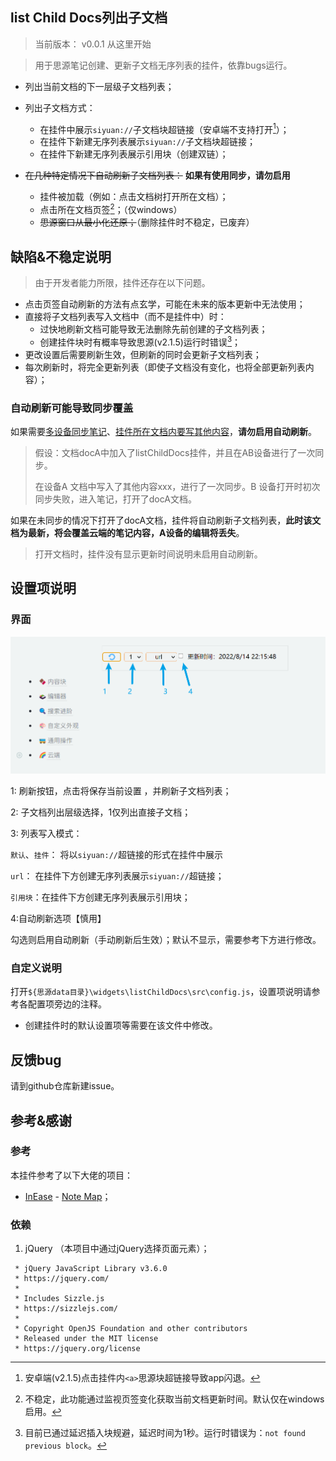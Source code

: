 ## list Child Docs列出子文档

> 当前版本： v0.0.1 从这里开始

> 用于思源笔记创建、更新子文档无序列表的挂件，依靠bugs运行。

- 列出当前文档的下一层级子文档列表；
  
- 列出子文档方式：
  - 在挂件中展示`siyuan://`子文档块超链接（安卓端不支持打开[^3]）；
  - 在挂件下新建无序列表展示`siyuan://`子文档块超链接；
  - 在挂件下新建无序列表展示引用块（创建双链）；

- ~~在几种特定情况下自动刷新子文档列表：~~ **如果有使用同步，请勿启用**
  - 挂件被加载（例如：点击文档树打开所在文档）；
  - 点击所在文档页签[^2]；（仅windows）
  - ~~思源窗口从最小化还原；~~（删除挂件时不稳定，已废弃）


## 缺陷&不稳定说明

> 由于开发者能力所限，挂件还存在以下问题。

- 点击页签自动刷新的方法有点玄学，可能在未来的版本更新中无法使用；
- 直接将子文档列表写入文档中（而不是挂件中）时：
  - 过快地刷新文档可能导致无法删除先前创建的子文档列表；
  - 创建挂件块时有概率导致思源(v2.1.5)运行时错误[^1]；
- 更改设置后需要刷新生效，但刷新的同时会更新子文档列表；
- 每次刷新时，将完全更新列表（即使子文档没有变化，也将全部更新列表内容）；

### 自动刷新可能导致同步覆盖

如果需要<u>多设备同步笔记</u>、<u>挂件所在文档内要写其他内容</u>，**请勿启用自动刷新**。

> 假设：文档docA中加入了listChildDocs挂件，并且在AB设备进行了一次同步。
>
> 在设备A 文档中写入了其他内容xxx，进行了一次同步。B 设备打开时初次同步失败，进入笔记，打开了docA文档。

如果在未同步的情况下打开了docA文档，挂件将自动刷新子文档列表，**此时该文档为最新，将会覆盖云端的笔记内容，A设备的编辑将丢失**。

> 打开文档时，挂件没有显示更新时间说明未启用自动刷新。

## 设置项说明

### 界面

<img src="README.assets/image-20220814221708461.png" alt="image-20220814221708461" style="zoom:50%;" />

1: 刷新按钮，点击将保存当前设置 ，并刷新子文档列表；

2: 子文档列出层级选择，1仅列出直接子文档；

3: 列表写入模式：

   `默认`、`挂件`： 将以`siyuan://`超链接的形式在挂件中展示

   `url`： 在挂件下方创建无序列表展示`siyuan://`超链接；

   `引用块`：在挂件下方创建无序列表展示引用块；

4:自动刷新选项【慎用】

   勾选则启用自动刷新（手动刷新后生效）；默认不显示，需要参考下方进行修改。

### 自定义说明

打开`${思源data目录}\widgets\listChildDocs\src\config.js`，设置项说明请参考各配置项旁边的注释。

- 创建挂件时的默认设置项等需要在该文件中修改。

## 反馈bug

请到github仓库新建issue。

## 参考&感谢

### 参考

本挂件参考了以下大佬的项目：

- [InEase](https://github.com/InEase) - [Note Map](https://github.com/InEase/SiYuan-Xmind)；


### 依赖

1. jQuery （本项目中通过jQuery选择页面元素）；

```
 * jQuery JavaScript Library v3.6.0
 * https://jquery.com/
 *
 * Includes Sizzle.js
 * https://sizzlejs.com/
 *
 * Copyright OpenJS Foundation and other contributors
 * Released under the MIT license
 * https://jquery.org/license
```



[^1]: 目前已通过延迟插入块规避，延迟时间为1秒。运行时错误为：`not found previous block`。
[^2]: 不稳定，此功能通过监视页签变化获取当前文档更新时间。默认仅在windows启用。
[^3]: 安卓端(v2.1.5)点击挂件内`<a>`思源块超链接导致app闪退。
